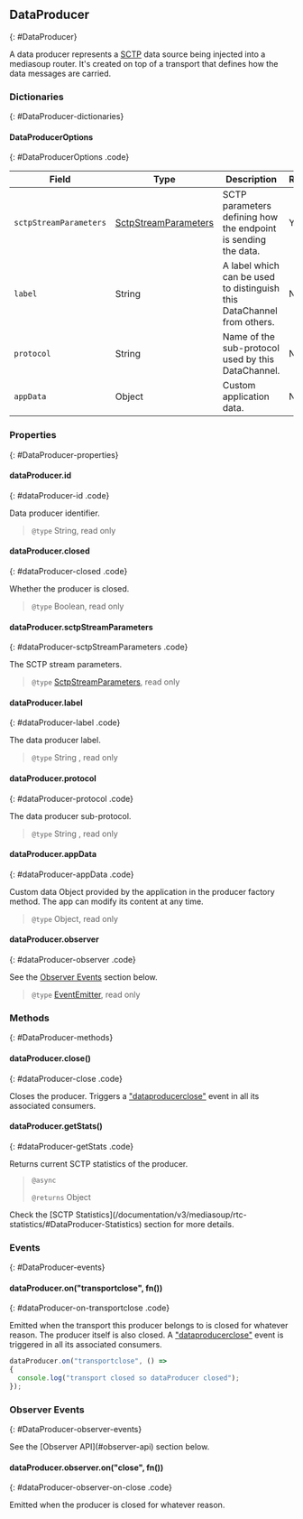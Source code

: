 ## DataProducer
{: #DataProducer}

<section markdown="1">

A data producer represents a [SCTP](https://tools.ietf.org/html/rfc4960) data source being injected into a mediasoup router. It's created on top of a transport that defines how the data messages are carried.

</section>


### Dictionaries
{: #DataProducer-dictionaries}

<section markdown="1">

#### DataProducerOptions
{: #DataProducerOptions .code}

<div markdown="1" class="table-wrapper L3">

Field                  | Type    | Description   | Required | Default
---------------        | ------- | ------------- | -------- | ---------
`sctpStreamParameters` | [SctpStreamParameters](/documentation/v3/mediasoup/sctp-parameters/#SctpStreamParameters) | SCTP parameters defining how the endpoint is sending the data. | Yes |
`label`                | String | A label which can be used to distinguish this DataChannel from others. | No |
`protocol`             | String | Name of the sub-protocol used by this DataChannel. | No |
`appData`              | Object  | Custom application data. | No | `{ }`

</div>

</section>


### Properties
{: #DataProducer-properties}

<section markdown="1">

#### dataProducer.id
{: #dataProducer-id .code}

Data producer identifier.

> `@type` String, read only

#### dataProducer.closed
{: #dataProducer-closed .code}

Whether the producer is closed.

> `@type` Boolean, read only

#### dataProducer.sctpStreamParameters
{: #dataProducer-sctpStreamParameters .code}

The SCTP stream parameters.

> `@type` [SctpStreamParameters](/documentation/v3/mediasoup/sctp-parameters/#SctpStreamParameters), read only

#### dataProducer.label
{: #dataProducer-label .code}

The data producer label.

> `@type` String , read only

#### dataProducer.protocol
{: #dataProducer-protocol .code}

The data producer sub-protocol.

> `@type` String , read only

#### dataProducer.appData
{: #dataProducer-appData .code}

Custom data Object provided by the application in the producer factory method. The app can modify its content at any time.

> `@type` Object, read only

#### dataProducer.observer
{: #dataProducer-observer .code}

See the [Observer Events](#DataProducer-observer-events) section below.

> `@type` [EventEmitter](https://nodejs.org/api/events.html#events_class_eventemitter), read only

</section>


### Methods
{: #DataProducer-methods}

<section markdown="1">

#### dataProducer.close()
{: #dataProducer-close .code}

Closes the producer. Triggers a ["dataproducerclose"](#dataConsumer-on-dataproducerclose) event in all its associated consumers.

#### dataProducer.getStats()
{: #dataProducer-getStats .code}

Returns current SCTP statistics of the producer.

> `@async`
> 
> `@returns` Object

<div markdown="1" class="note">
Check the [SCTP Statistics](/documentation/v3/mediasoup/rtc-statistics/#DataProducer-Statistics) section for more details.
</div>

</section>


### Events
{: #DataProducer-events}

<section markdown="1">

#### dataProducer.on("transportclose", fn())
{: #dataProducer-on-transportclose .code}

Emitted when the transport this producer belongs to is closed for whatever reason. The producer itself is also closed. A ["dataproducerclose"](#dataConsumer-on-dataproducerclose) event is triggered in all its associated consumers.

```javascript
dataProducer.on("transportclose", () =>
{
  console.log("transport closed so dataProducer closed");
});
```

</section>


### Observer Events
{: #DataProducer-observer-events}

<section markdown="1">

<div markdown="1" class="note">
See the [Observer API](#observer-api) section below.
</div>

#### dataProducer.observer.on("close", fn())
{: #dataProducer-observer-on-close .code}

Emitted when the producer is closed for whatever reason.

</section>
